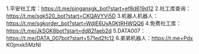 # 
1.平安社工库：https://t.me/pingansgk_bot?start=ef8d619d12
2.社工库查询：https://t.me/sgk520_bot?start=CKQAVYVi5D
3.机器人机器人：https://t.me/sgkorder_bot?start=WdjE6UyA0KtRHWQQ6
4.免费社工库：https://t.me/JkSGK8bot?start=dd82faeb2d
5.DATA007：https://t.me/DATA_007bot?start=571ed2fc12
6.弟弟机器人：https://t.me+Pdx KOjmxk5MzNl
